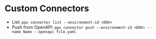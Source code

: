 
# Custom Connectors

- List: `ppx connector list --environment-id <ENV>`
- Push from OpenAPI: `ppx connector push --environment-id <ENV> --name Name --openapi file.yaml`
